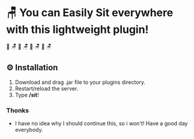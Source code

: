 # 🪑 You can Easily Sit everywhere with this lightweight plugin!
💺 🪑 💺 🪑 💺 🪑 💺 🪑

## ⚙ Installation
1. Download and drag .jar file to your plugins directory.
2. Restart/reload the server.
3. Type **/sit**!

### Thonks
- I have no idea why I should continue this, so i won't! Have a good day everybody.
